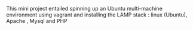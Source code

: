 This mini project entailed spinning up an Ubuntu multi-machine environment using vagrant and installing the LAMP stack : linux (Ubuntu), Apache , Mysql and PHP 
